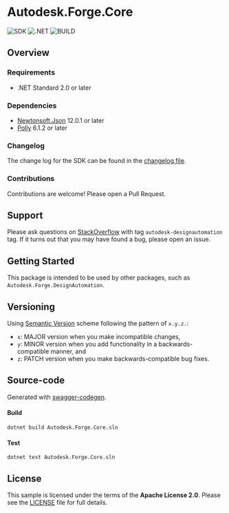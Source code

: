 # Autodesk.Forge.Core

![SDK](https://img.shields.io/badge/SDK-1.0.1-lightgree.svg)
![.NET](https://img.shields.io/badge/.NET%20Standard-2.0-blue.svg)
![BUILD](https://codebuild.us-west-2.amazonaws.com/badges?uuid=eyJlbmNyeXB0ZWREYXRhIjoiWFF1VW1xODdHcHdEL3NkNEJRQ0dKL3pjcmFQeXhFR0k1U1NBOFl4THE4VXpSWlRJZ2hLdU9xR2ZKNkpONkszK0ZwemlEdUNvRUFDbEhTL3B3NHA3dDVBPSIsIml2UGFyYW1ldGVyU3BlYyI6InhpRUFTZzg1ZEQvQU93anYiLCJtYXRlcmlhbFNldFNlcmlhbCI6MX0%3D&branch=master)

## Overview

### Requirements

- .NET Standard 2.0 or later

### Dependencies

- [Newtonsoft.Json](https://github.com/JamesNK/Newtonsoft.Json) 12.0.1 or later
- [Polly](https://github.com/App-vNext/Polly) 6.1.2 or later

### Changelog

The change log for the SDK can be found in the [changelog file](CHANGELOG.md).

### Contributions

Contributions are welcome! Please open a Pull Request.

## Support

Please ask questions on [StackOverflow](https://stackoverflow.com/questions/ask?tags=autodesk-forge,csharp) with tag `autodesk-designautomation` tag. If it turns out that you may have found a bug, please open an issue.

## Getting Started

This package is intended to be used by other packages, such as `Autodesk.Forge.DesignAutomation`.

## Versioning

Using [Semantic Version](https://semver.org/) scheme following the pattern of `x.y.z.`:

- `x`: MAJOR version when you make incompatible changes,
- `y`: MINOR version when you add functionality in a backwards-compatible manner, and
- `z`: PATCH version when you make backwards-compatible bug fixes.


## Source-code

Generated with [swagger-codegen](https://github.com/swagger-api/swagger-codegen).

#### Build
```
dotnet build Autodesk.Forge.Core.sln
```

#### Test
```
dotnet test Autodesk.Forge.Core.sln
```

## License

This sample is licensed under the terms of the **Apache License 2.0**. Please see the [LICENSE](LICENSE) file for full details.